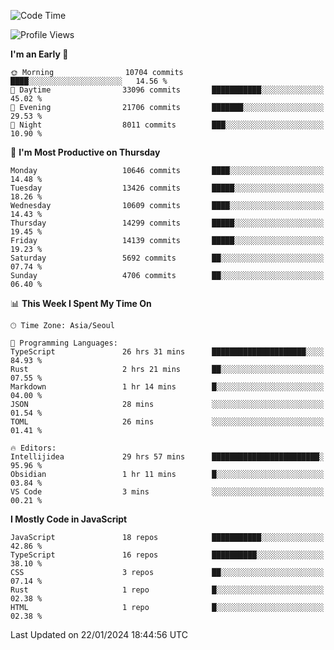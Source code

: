 <!--START_SECTION:waka-->
![Code Time](http://img.shields.io/badge/Code%20Time-5%2C535%20hrs%2029%20mins-blue)

![Profile Views](http://img.shields.io/badge/Profile%20Views-0-blue)

**I'm an Early 🐤** 

```text
🌞 Morning                10704 commits       ████░░░░░░░░░░░░░░░░░░░░░   14.56 % 
🌆 Daytime                33096 commits       ███████████░░░░░░░░░░░░░░   45.02 % 
🌃 Evening                21706 commits       ███████░░░░░░░░░░░░░░░░░░   29.53 % 
🌙 Night                  8011 commits        ███░░░░░░░░░░░░░░░░░░░░░░   10.90 % 
```
📅 **I'm Most Productive on Thursday** 

```text
Monday                   10646 commits       ████░░░░░░░░░░░░░░░░░░░░░   14.48 % 
Tuesday                  13426 commits       █████░░░░░░░░░░░░░░░░░░░░   18.26 % 
Wednesday                10609 commits       ████░░░░░░░░░░░░░░░░░░░░░   14.43 % 
Thursday                 14299 commits       █████░░░░░░░░░░░░░░░░░░░░   19.45 % 
Friday                   14139 commits       █████░░░░░░░░░░░░░░░░░░░░   19.23 % 
Saturday                 5692 commits        ██░░░░░░░░░░░░░░░░░░░░░░░   07.74 % 
Sunday                   4706 commits        ██░░░░░░░░░░░░░░░░░░░░░░░   06.40 % 
```


📊 **This Week I Spent My Time On** 

```text
🕑︎ Time Zone: Asia/Seoul

💬 Programming Languages: 
TypeScript               26 hrs 31 mins      █████████████████████░░░░   84.93 % 
Rust                     2 hrs 21 mins       ██░░░░░░░░░░░░░░░░░░░░░░░   07.55 % 
Markdown                 1 hr 14 mins        █░░░░░░░░░░░░░░░░░░░░░░░░   04.00 % 
JSON                     28 mins             ░░░░░░░░░░░░░░░░░░░░░░░░░   01.54 % 
TOML                     26 mins             ░░░░░░░░░░░░░░░░░░░░░░░░░   01.41 % 

🔥 Editors: 
Intellijidea             29 hrs 57 mins      ████████████████████████░   95.96 % 
Obsidian                 1 hr 11 mins        █░░░░░░░░░░░░░░░░░░░░░░░░   03.84 % 
VS Code                  3 mins              ░░░░░░░░░░░░░░░░░░░░░░░░░   00.21 % 
```

**I Mostly Code in JavaScript** 

```text
JavaScript               18 repos            ███████████░░░░░░░░░░░░░░   42.86 % 
TypeScript               16 repos            ██████████░░░░░░░░░░░░░░░   38.10 % 
CSS                      3 repos             ██░░░░░░░░░░░░░░░░░░░░░░░   07.14 % 
Rust                     1 repo              █░░░░░░░░░░░░░░░░░░░░░░░░   02.38 % 
HTML                     1 repo              █░░░░░░░░░░░░░░░░░░░░░░░░   02.38 % 
```




 Last Updated on 22/01/2024 18:44:56 UTC
<!--END_SECTION:waka-->
